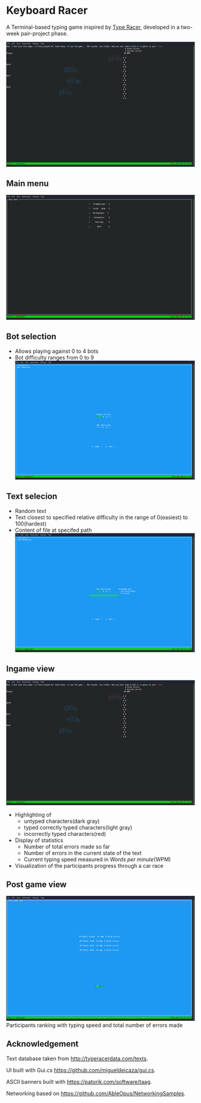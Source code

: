 # Keyboard Racer
A Terminal-based typing game inspired by [Type Racer](https://play.typeracer.com/), developed in a two-week pair-project phase.

![](images/ingame.png)
## Main menu
![](images/main_menu.png)
## Bot selection
- Allows playing against 0 to 4 bots
- Bot difficulty ranges from 0 to 9
![](images/bot_selection.png)
## Text selecion
- Random text
- Text closest to specified relative difficulty in the range of 0(easiest) to 100(hardest)
- Content of file at specifed path
![](images/text_selection.png)
## Ingame view
![](images/ingame.png)
- Highlighting of
  - untyped characters(dark gray)
  - typed correctly typed characters(light gray)
  - incorrectly typed characters(red)
- Display of statistics
  - Number of total errors made so far
  - Number of errors in the current state of the text
  - Current typing speed measured in *Words per minute*(WPM)
- Visualization of the participants progress through a car race
  

## Post game view
![](images/post_game.png)
Participants ranking with typing speed and total number of errors made

## Acknowledgement
Text database taken from http://typeracerdata.com/texts.

UI built with Gui.cs https://github.com/migueldeicaza/gui.cs.

ASCII banners built with https://patorjk.com/software/taag.

Networking based on https://github.com/AbleOpus/NetworkingSamples.

